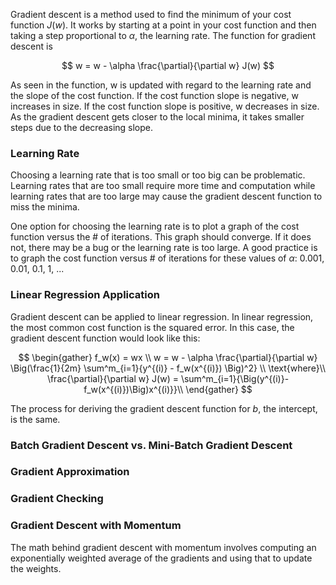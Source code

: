Gradient descent is a method used to find the minimum of your cost function $J(w)$. It works by starting at a point in your cost function and then taking a step proportional to $\alpha$, the learning rate. The function for gradient descent is 

$$
w = w - \alpha \frac{\partial}{\partial w} J(w)
$$ 

As seen in the function, w is updated with regard to the learning rate and the slope of the cost function. If the cost function slope is negative, w increases in size. If the cost function slope is positive, w decreases in size. As the gradient descent gets closer to the local minima, it takes smaller steps due to the decreasing slope. 

### Learning Rate
Choosing a learning rate that is too small or too big can be problematic. Learning rates that are too small require more time and computation while learning rates that are too large may cause the gradient descent function to miss the minima. 

One option for choosing the learning rate is to plot a graph of the cost function versus the # of iterations. This graph should converge. If it does not, there may be a bug or the learning rate is too large. A good practice is to graph the cost function versus # of iterations for these values of $\alpha$: 0.001, 0.01, 0.1, 1, ...

### Linear Regression Application
Gradient descent can be applied to linear regression. In linear regression, the most common cost function is the squared error. In this case, the gradient descent function would look like this:

$$
\begin{gather}
f_w(x) = wx \\
w = w - \alpha \frac{\partial}{\partial w} \Big(\frac{1}{2m} \sum^m_{i=1}{y^{(i)} - f_w(x^{(i)}) \Big)^2} \\
\text{where}\\
\frac{\partial}{\partial w} J(w) = \sum^m_{i=1}{\Big(y^{(i)}- f_w(x^{(i)})\Big)x^{(i)}}\\
\end{gather}
$$

The process for deriving the gradient descent function for $b$, the intercept, is the same. 


### Batch Gradient Descent vs. Mini-Batch Gradient Descent

### Gradient Approximation

### Gradient Checking

### Gradient Descent with Momentum
The math behind gradient descent with momentum involves computing an exponentially weighted average of the gradients and using that to update the weights. 
